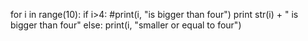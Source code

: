 for i in range(10):
    if i>4:
        #print(i, "is bigger than four")
        print str(i) + " is bigger than four"
    else:
        print(i, "smaller or equal to four")
